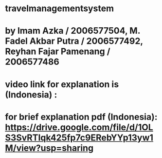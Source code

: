 # travelmanagementsystem
# by Imam Azka / 2006577504, M. Fadel Akbar Putra / 2006577492, Reyhan Fajar Pamenang / 2006577486
# video link for explanation is (Indonesia) :
# for brief explanation pdf (Indonesia): https://drive.google.com/file/d/1OLS3SvRTIqk425fp7c9ERebYYp13yw1M/view?usp=sharing
